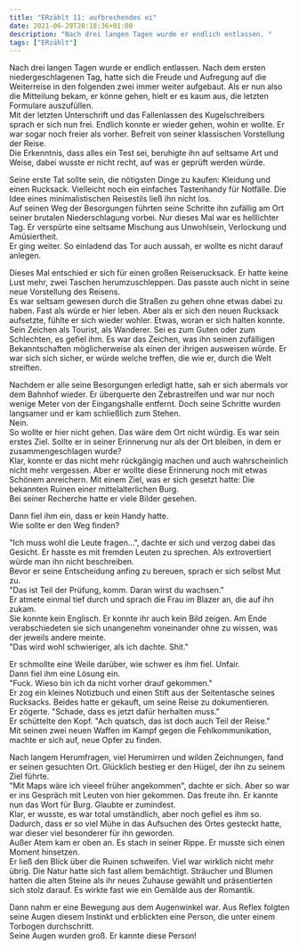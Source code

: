 ```yaml
---
title: "ERzählt 11: aufbrechendes ei"
date: 2021-06-29T20:18:36+01:00
description: "Nach drei langen Tagen wurde er endlich entlassen. "
tags: ["ERzählt"]
---
```


Nach drei langen Tagen wurde er endlich entlassen. Nach dem ersten niedergeschlagenen Tag, hatte sich die Freude und Aufregung auf die Weiterreise in den folgenden zwei immer weiter aufgebaut. Als er nun also die Mitteilung bekam, er könne gehen, hielt er es kaum aus, die letzten Formulare auszufüllen.\
Mit der letzten Unterschrift und das Fallenlassen des Kugelschreibers sprach er sich nun frei. Endlich konnte er wieder gehen, wohin er wollte. Er war sogar noch freier als vorher. Befreit von seiner klassischen Vorstellung der Reise.\
Die Erkenntnis, dass alles ein Test sei, beruhigte ihn auf seltsame Art und Weise, dabei wusste er nicht recht, auf was er geprüft werden würde.

Seine erste Tat sollte sein, die nötigsten Dinge zu kaufen: Kleidung und einen Rucksack. Vielleicht noch ein einfaches Tastenhandy für Notfälle. Die Idee eines minimalistischen Reisestils ließ ihn nicht los.\
Auf seinen Weg der Besorgungen führten seine Schritte ihn zufällig am Ort seiner brutalen Niederschlagung vorbei. Nur dieses Mal war es helllichter Tag. Er verspürte eine seltsame Mischung aus Unwohlsein, Verlockung und Amüsiertheit.\
Er ging weiter. So einladend das Tor auch aussah, er wollte es nicht darauf anlegen.

Dieses Mal entschied er sich für einen großen Reiserucksack. Er hatte keine Lust mehr, zwei Taschen herumzuschleppen. Das passte auch nicht in seine neue Vorstellung des Reisens.\
Es war seltsam gewesen durch die Straßen zu gehen ohne etwas dabei zu haben. Fast als würde er hier leben. Aber als er sich den neuen Rucksack aufsetzte, fühlte er sich wieder wohler. Etwas, woran er sich halten konnte. Sein Zeichen als Tourist, als Wanderer. Sei es zum Guten oder zum Schlechten, es gefiel ihm. Es war das Zeichen, was ihn seinen zufälligen Bekanntschaften möglicherweise als einen der ihrigen ausweisen würde. Er war sich sich sicher, er würde welche treffen, die wie er, durch die Welt streiften.

Nachdem er alle seine Besorgungen erledigt hatte, sah er sich abermals vor dem Bahnhof wieder. Er überquerte den Zebrastreifen und war nur noch wenige Meter von der Eingangshalle entfernt. Doch seine Schritte wurden langsamer und er kam schließlich zum Stehen.\
Nein.\
So wollte er hier nicht gehen. Das wäre dem Ort nicht würdig. Es war sein erstes Ziel. Sollte er in seiner Erinnerung nur als der Ort bleiben, in dem er zusammengeschlagen wurde?\
Klar, konnte er das nicht mehr rückgängig machen und auch wahrscheinlich nicht mehr vergessen. Aber er wollte diese Erinnerung noch mit etwas Schönem anreichern. Mit einem Ziel, was er sich gesetzt hatte: Die bekannten Ruinen einer mittelalterlichen Burg.\
Bei seiner Recherche hatte er viele Bilder gesehen.

Dann fiel ihm ein, dass er kein Handy hatte.\
Wie sollte er den Weg finden?

"Ich muss wohl die Leute fragen...", dachte er sich und verzog dabei das Gesicht. Er hasste es mit fremden Leuten zu sprechen. Als extrovertiert würde man ihn nicht beschreiben.\
Bevor er seine Entscheidung anfing zu bereuen, sprach er sich selbst Mut zu.\
"Das ist Teil der Prüfung, komm. Daran wirst du wachsen."\
Er atmete einmal tief durch und sprach die Frau im Blazer an, die auf ihn zukam.\
Sie konnte kein Englisch. Er konnte ihr auch kein Bild zeigen. Am Ende verabschiedeten sie sich unangenehm voneinander ohne zu wissen, was der jeweils andere meinte. \
"Das wird wohl schwieriger, als ich dachte. Shit."

Er schmollte eine Weile darüber, wie schwer es ihm fiel. Unfair.\
Dann fiel ihm eine Lösung ein.\
"Fuck. Wieso bin ich da nicht vorher drauf gekommen."\
Er zog ein kleines Notizbuch und einen Stift aus der Seitentasche seines Rucksacks. Beides hatte er gekauft, um seine Reise zu dokumentieren.\
Er zögerte. "Schade, dass es jetzt dafür herhalten muss."\
Er schüttelte den Kopf. "Ach quatsch, das ist doch auch Teil der Reise."\
Mit seinen zwei neuen Waffen im Kampf gegen die Fehlkommunikation, machte er sich auf, neue Opfer zu finden.

Nach langem Herumfragen, viel Herumirren und wilden Zeichnungen, fand er seinen gesuchten Ort. Glücklich bestieg er den Hügel, der ihn zu seinem Ziel führte.\
"Mit Maps wäre ich vieeel früher angekommen", dachte er sich. Aber so war er ins Gespräch mit Leuten von hier gekommen. Das freute ihn. Er kannte nun das Wort für Burg. Glaubte er zumindest.\
Klar, er wusste, es war total umständlich, aber noch gefiel es ihm so. Dadurch, dass er so viel Mühe in das Aufsuchen des Ortes gesteckt hatte, war dieser viel besonderer für ihn geworden.\
Außer Atem kam er oben an. Es stach in seiner Rippe. Er musste sich einen Moment hinsetzen.\
Er ließ den Blick über die Ruinen schweifen. Viel war wirklich nicht mehr übrig. Die Natur hatte sich fast allem bemächtigt. Sträucher und Blumen hatten die alten Steine als ihr neues Zuhause gewählt und präsentierten sich stolz darauf. Es wirkte fast wie ein Gemälde aus der Romantik.

Dann nahm er eine Bewegung aus dem Augenwinkel war. Aus Reflex folgten seine Augen diesem Instinkt und erblickten eine Person, die unter einem Torbogen durchschritt.\
Seine Augen wurden groß. Er kannte diese Person!
